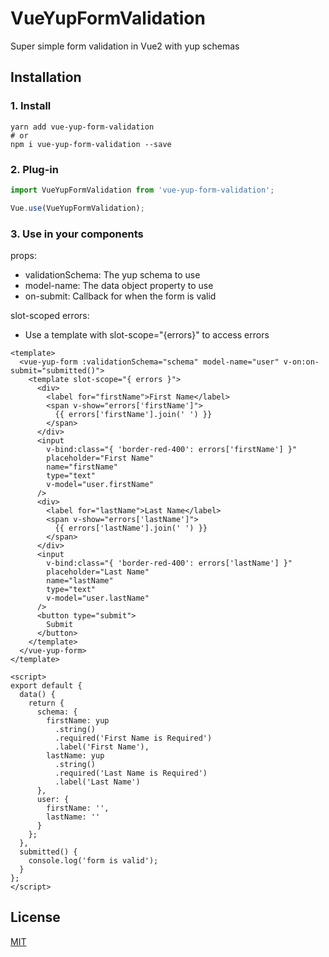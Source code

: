 # VueYupFormValidation

Super simple form validation in Vue2 with yup schemas

## Installation

### 1. Install

```
yarn add vue-yup-form-validation
# or
npm i vue-yup-form-validation --save
```

### 2. Plug-in

```js
import VueYupFormValidation from 'vue-yup-form-validation';

Vue.use(VueYupFormValidation);
```

### 3. Use in your components

props:

- validationSchema: The yup schema to use
- model-name: The data object property to use
- on-submit: Callback for when the form is valid

slot-scoped errors:

- Use a template with slot-scope="{errors}" to access errors

```vue
<template>
  <vue-yup-form :validationSchema="schema" model-name="user" v-on:on-submit="submitted()">
    <template slot-scope="{ errors }">
      <div>
        <label for="firstName">First Name</label>
        <span v-show="errors['firstName']">
          {{ errors['firstName'].join(' ') }}
        </span>
      </div>
      <input
        v-bind:class="{ 'border-red-400': errors['firstName'] }"
        placeholder="First Name"
        name="firstName"
        type="text"
        v-model="user.firstName"
      />
      <div>
        <label for="lastName">Last Name</label>
        <span v-show="errors['lastName']">
          {{ errors['lastName'].join(' ') }}
        </span>
      </div>
      <input
        v-bind:class="{ 'border-red-400': errors['lastName'] }"
        placeholder="Last Name"
        name="lastName"
        type="text"
        v-model="user.lastName"
      />
      <button type="submit">
        Submit
      </button>
    </template>
  </vue-yup-form>
</template>

<script>
export default {
  data() {
    return {
      schema: {
        firstName: yup
          .string()
          .required('First Name is Required')
          .label('First Name'),
        lastName: yup
          .string()
          .required('Last Name is Required')
          .label('Last Name')
      },
      user: {
        firstName: '',
        lastName: ''
      }
    };
  },
  submitted() {
    console.log('form is valid');
  }
};
</script>
```

## License

[MIT](http://opensource.org/licenses/MIT)
